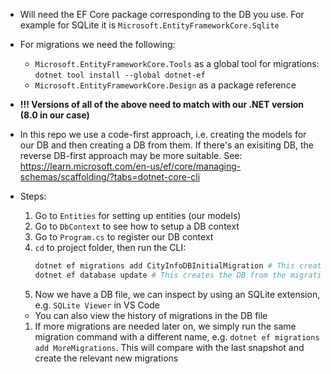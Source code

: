 - Will need the EF Core package corresponding to the DB you use. For example for SQLite it is `Microsoft.EntityFrameworkCore.Sqlite`
- For migrations we need the following:
  - `Microsoft.EntityFrameworkCore.Tools` as a global tool for migrations: `dotnet tool install --global dotnet-ef`
  - `Microsoft.EntityFrameworkCore.Design` as a package reference
- **!!! Versions of all of the above need to match with our .NET version (8.0 in our case)**
- In this repo we use a code-first approach, i.e. creating the models for our DB and then creating a DB from them. If there's an exisiting DB, the reverse DB-first approach may be more suitable. See: https://learn.microsoft.com/en-us/ef/core/managing-schemas/scaffolding/?tabs=dotnet-core-cli

- Steps:
  1.  Go to `Entities` for setting up entities (our models)
  1.  Go to `DbContext` to see how to setup a DB context
  1.  Go to `Program.cs` to register our DB context
  1.  `cd` to project folder, then run the CLI:
      ```bash
      dotnet ef migrations add CityInfoDBInitialMigration # This creates 1. migration files and 2. a snapshot of the current context model
      dotnet ef database update # This creates the DB from the migration. Since we didn't have a DB yet, it simply creates new tables from our context models
      ```
  1.  Now we have a DB file, we can inspect by using an SQLite extension, e.g. `SQLite Viewer` in VS Code
  - You can also view the history of migrations in the DB file
  1. If more migrations are needed later on, we simply run the same migration command with a different name, e.g. `dotnet ef migrations add MoreMigrations`. This will compare with the last snapshot and create the relevant new migrations

